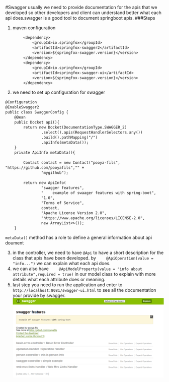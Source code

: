 #Swagger 
usually  we need to provide documentation for the apis that we developed so other developers and client can understand better what each api does.swagger is a good tool to document springboot apis.
###Steps
1. maven configuration
```
        <dependency>
            <groupId>io.springfox</groupId>
            <artifactId>springfox-swagger2</artifactId>
            <version>${springfox-swagger.version}</version>
        </dependency>
        <dependency>
            <groupId>io.springfox</groupId>
            <artifactId>springfox-swagger-ui</artifactId>
            <version>${springfox-swagger.version}</version>
        </dependency>

```
2. we need to set up configuration for swagger
```
@Configuration
@EnableSwagger2
public class SwaggerConfig {
    @Bean
    public Docket api(){
        return new Docket(DocumentationType.SWAGGER_2)
                .select().apis(RequestHandlerSelectors.any())
                .build().pathMapping("/")
                .apiInfo(metaData());
    }
    private ApiInfo metaData(){

        Contact contact = new Contact("pooya-fils", "https://github.com/pooyafils","" +
                "mygithub");

        return new ApiInfo(
                "swagger features",
                "    example of swaager features with spring-boot",
                "1.0",
                "Terms of Service",
                contact,
                "Apache License Version 2.0",
                "https://www.apache.org/licenses/LICENSE-2.0",
                new ArrayList<>());
    }
```
``metaData()`` method has a role to define a general information about api doument

3. in the controller, we need to have ``@Api`` to have a short description for the class that apis have been developed.
by ``    @ApiOperation(value = "info...")`` we can explain what each api does.
4. we can also have ``    @ApiModelProperty(value = "info about  attribute",required = true)`` in our model class to explain with more details what each  attribute does or meaning.
5. last step you need to run the application and enter to ``http://localhost:8081/swagger-ui.html`` to see all the documentation your provide by swagger.
![Farmers Market Finder Demo](photo/swagger.png)
